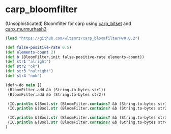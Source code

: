 # carp_bloomfilter

(Unsophisticated) Bloomfilter for carp using [carp_bitset](https://github.com/wltsmrz/carp_bitset) and [carp_murmurhash3](https://github.com/wltsmrz/carp_murmurhash3)

```clojure
(load "https://github.com/wltsmrz/carp_bloomfilter@v0.0.2")

(def false-positive-rate 0.5)
(def elements-count 2)
(def b (BloomFilter.init false-positive-rate elements-count))
(def str1 "alright")
(def str2 "ok")
(def str3 "nalright")
(def str4 "nok")

(defn-do main []
 (BloomFilter.add &b (String.to-bytes str1))
 (BloomFilter.add &b (String.to-bytes str2))

 (IO.println &(Bool.str (BloomFilter.contains? &b (String.to-bytes str1))))
 (IO.println &(Bool.str (BloomFilter.contains? &b (String.to-bytes str2))))

 (IO.println &(Bool.str (BloomFilter.contains? &b (String.to-bytes str3))))
 (IO.println &(Bool.str (BloomFilter.contains? &b (String.to-bytes str4))))
)
```
